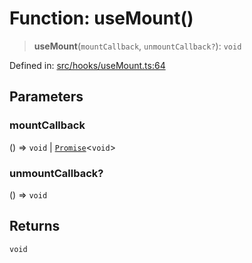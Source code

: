 # Function: useMount()

> **useMount**(`mountCallback`, `unmountCallback?`): `void`

Defined in: [src/hooks/useMount.ts:64](https://github.com/Nick2bad4u/Uptime-Watcher/blob/main/src/hooks/useMount.ts#L64)

## Parameters

### mountCallback

() => `void` \| [`Promise`](https://developer.mozilla.org/docs/Web/JavaScript/Reference/Global_Objects/Promise)\<`void`\>

### unmountCallback?

() => `void`

## Returns

`void`
